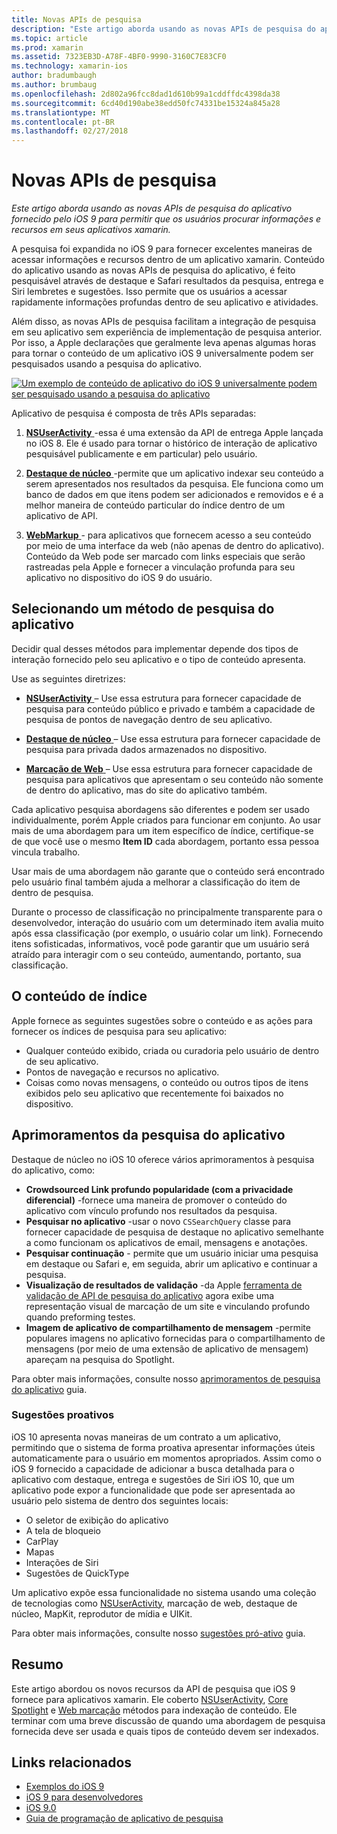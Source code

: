 ```yaml
---
title: Novas APIs de pesquisa
description: "Este artigo aborda usando as novas APIs de pesquisa do aplicativo fornecido pelo iOS 9 para permitir que os usuários procurar informações e recursos em seus aplicativos xamarin."
ms.topic: article
ms.prod: xamarin
ms.assetid: 7323EB3D-A78F-4BF0-9990-3160C7E83CF0
ms.technology: xamarin-ios
author: bradumbaugh
ms.author: brumbaug
ms.openlocfilehash: 2d802a96fcc8dad1d610b99a1cddffdc4398da38
ms.sourcegitcommit: 6cd40d190abe38edd50fc74331be15324a845a28
ms.translationtype: MT
ms.contentlocale: pt-BR
ms.lasthandoff: 02/27/2018
---
```

# <a name="new-search-apis"></a>Novas APIs de pesquisa

_Este artigo aborda usando as novas APIs de pesquisa do aplicativo fornecido pelo iOS 9 para permitir que os usuários procurar informações e recursos em seus aplicativos xamarin._

A pesquisa foi expandida no iOS 9 para fornecer excelentes maneiras de acessar informações e recursos dentro de um aplicativo xamarin. Conteúdo do aplicativo usando as novas APIs de pesquisa do aplicativo, é feito pesquisável através de destaque e Safari resultados da pesquisa, entrega e Siri lembretes e sugestões. Isso permite que os usuários a acessar rapidamente informações profundas dentro de seu aplicativo e atividades.

Além disso, as novas APIs de pesquisa facilitam a integração de pesquisa em seu aplicativo sem experiência de implementação de pesquisa anterior. Por isso, a Apple declarações que geralmente leva apenas algumas horas para tornar o conteúdo de um aplicativo iOS 9 universalmente podem ser pesquisados usando a pesquisa do aplicativo.

[ ![](images/intro01.png "Um exemplo de conteúdo de aplicativo do iOS 9 universalmente podem ser pesquisado usando a pesquisa do aplicativo")](images/intro01.png)

Aplicativo de pesquisa é composta de três APIs separadas:

1. [**NSUserActivity** ](nsuseractivity.md) -essa é uma extensão da API de entrega Apple lançada no iOS 8. Ele é usado para tornar o histórico de interação de aplicativo pesquisável publicamente e em particular) pelo usuário.

2. [**Destaque de núcleo** ](corespotlight.md) -permite que um aplicativo indexar seu conteúdo a serem apresentados nos resultados da pesquisa. Ele funciona como um banco de dados em que itens podem ser adicionados e removidos e é a melhor maneira de conteúdo particular do índice dentro de um aplicativo de API.

3. [**WebMarkup** ](web-markup.md) - para aplicativos que fornecem acesso a seu conteúdo por meio de uma interface da web (não apenas de dentro do aplicativo). Conteúdo da Web pode ser marcado com links especiais que serão rastreadas pela Apple e fornecer a vinculação profunda para seu aplicativo no dispositivo do iOS 9 do usuário.

## <a name="selecting-an-app-search-approach"></a>Selecionando um método de pesquisa do aplicativo

Decidir qual desses métodos para implementar depende dos tipos de interação fornecido pelo seu aplicativo e o tipo de conteúdo apresenta.

Use as seguintes diretrizes:

- [**NSUserActivity** ](nsuseractivity.md) – Use essa estrutura para fornecer capacidade de pesquisa para conteúdo público e privado e também a capacidade de pesquisa de pontos de navegação dentro de seu aplicativo.

- [**Destaque de núcleo** ](corespotlight.md) – Use essa estrutura para fornecer capacidade de pesquisa para privada dados armazenados no dispositivo.

- [**Marcação de Web** ](web-markup.md) – Use essa estrutura para fornecer capacidade de pesquisa para aplicativos que apresentam o seu conteúdo não somente de dentro do aplicativo, mas do site do aplicativo também.

Cada aplicativo pesquisa abordagens são diferentes e podem ser usado individualmente, porém Apple criados para funcionar em conjunto. Ao usar mais de uma abordagem para um item específico de índice, certifique-se de que você use o mesmo **Item ID** cada abordagem, portanto essa pessoa vincula trabalho.

Usar mais de uma abordagem não garante que o conteúdo será encontrado pelo usuário final também ajuda a melhorar a classificação do item de dentro de pesquisa.

Durante o processo de classificação no principalmente transparente para o desenvolvedor, interação do usuário com um determinado item avalia muito após essa classificação (por exemplo, o usuário colar um link).
Fornecendo itens sofisticadas, informativos, você pode garantir que um usuário será atraído para interagir com o seu conteúdo, aumentando, portanto, sua classificação.

## <a name="what-content-to-index"></a>O conteúdo de índice

Apple fornece as seguintes sugestões sobre o conteúdo e as ações para fornecer os índices de pesquisa para seu aplicativo:

 - Qualquer conteúdo exibido, criada ou curadoria pelo usuário de dentro de seu aplicativo.
 - Pontos de navegação e recursos no aplicativo.
 - Coisas como novas mensagens, o conteúdo ou outros tipos de itens exibidos pelo seu aplicativo que recentemente foi baixados no dispositivo.

## <a name="app-search-enhancements"></a>Aprimoramentos da pesquisa do aplicativo

Destaque de núcleo no iOS 10 oferece vários aprimoramentos à pesquisa do aplicativo, como:

- **Crowdsourced Link profundo popularidade (com a privacidade diferencial)** -fornece uma maneira de promover o conteúdo do aplicativo com vínculo profundo nos resultados da pesquisa.
- **Pesquisar no aplicativo** -usar o novo `CSSearchQuery` classe para fornecer capacidade de pesquisa de destaque no aplicativo semelhante a como funcionam os aplicativos de email, mensagens e anotações.
- **Pesquisar continuação** - permite que um usuário iniciar uma pesquisa em destaque ou Safari e, em seguida, abrir um aplicativo e continuar a pesquisa.
- **Visualização de resultados de validação** -da Apple [ferramenta de validação de API de pesquisa do aplicativo](https://search.developer.apple.com/appsearch-validation-tool) agora exibe uma representação visual de marcação de um site e vinculando profundo quando preforming testes.
- **Imagem de aplicativo de compartilhamento de mensagem** -permite populares imagens no aplicativo fornecidas para o compartilhamento de mensagens (por meio de uma extensão de aplicativo de mensagem) apareçam na pesquisa do Spotlight.

Para obter mais informações, consulte nosso [aprimoramentos de pesquisa do aplicativo](~/ios/platform/search/app-search-enhancements.md) guia.

### <a name="proactive-suggestions"></a>Sugestões proativos

iOS 10 apresenta novas maneiras de um contrato a um aplicativo, permitindo que o sistema de forma proativa apresentar informações úteis automaticamente para o usuário em momentos apropriados. Assim como o iOS 9 fornecido a capacidade de adicionar a busca detalhada para o aplicativo com destaque, entrega e sugestões de Siri iOS 10, que um aplicativo pode expor a funcionalidade que pode ser apresentada ao usuário pelo sistema de dentro dos seguintes locais:

- O seletor de exibição do aplicativo
- A tela de bloqueio
- CarPlay
- Mapas
- Interações de Siri
- Sugestões de QuickType 

Um aplicativo expõe essa funcionalidade no sistema usando uma coleção de tecnologias como [NSUserActivity](https://developer.xamarin.com/api/type/Foundation.NSUserActivity/), marcação de web, destaque de núcleo, MapKit, reprodutor de mídia e UIKit.

Para obter mais informações, consulte nosso [sugestões pró-ativo](~/ios/platform/search/proactive-suggestions.md) guia.

## <a name="summary"></a>Resumo

Este artigo abordou os novos recursos da API de pesquisa que iOS 9 fornece para aplicativos xamarin. Ele coberto [NSUserActivity](nsuseractivity.md), [Core Spotlight](corespotlight.md) e [Web marcação](web-markup.md) métodos para indexação de conteúdo. Ele terminar com uma breve discussão de quando uma abordagem de pesquisa fornecida deve ser usada e quais tipos de conteúdo devem ser indexados.



## <a name="related-links"></a>Links relacionados

- [Exemplos do iOS 9](https://developer.xamarin.com/samples/ios/iOS9/)
- [iOS 9 para desenvolvedores](https://developer.apple.com/ios/pre-release/)
- [iOS 9.0](https://developer.apple.com/library/prerelease/ios/releasenotes/General/WhatsNewIniOS/Articles/iOS9.html)
- [Guia de programação de aplicativo de pesquisa](https://developer.apple.com/library/prerelease/ios/documentation/General/Conceptual/AppSearch/index.html#//apple_ref/doc/uid/TP40016308)
